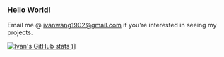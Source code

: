 ### Hello World!

Email me @ ivanwang1902@gmail.com if you're interested in seeing my projects.

[![Ivan's GitHub stats](https://github-readme-stats.vercel.app/api?username=webgence&theme=radical&show=reviews,discussions_started,discussions_answered,prs_merged,prs_merged_percentage)
)](https://github.com/webgence/github-readme-stats)]
